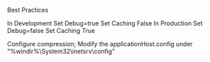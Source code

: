 Best Practices

In Development
	Set Debug=true
	Set Caching False
In Production
	Set Debug=false
	Set Caching True

Configure compression;
Modify the applicationHost.config under "%windir%\System32\inetsrv\config"

<httpCompression directory="%SystemDrive%\inetpub\temp\IIS Temporary Compressed Files">
	<scheme name="gzip" dll="%Windir%\system32\inetsrv\gzip.dll" />
	<staticTypes>
		<add mimeType="text/*" enabled="true" />
		<add mimeType="message/*" enabled="true" />
		<add mimeType="application/javascript" enabled="true" />
		<add mimeType="application/atom+xml" enabled="true" />
		<add mimeType="application/xaml+xml" enabled="true" />
		<add mimeType="image/svg+xml" enabled="true" />
		<add mimeType="*/*" enabled="false" />
	</staticTypes>
	<dynamicTypes>
		<add mimeType="text/*" enabled="true" />
		<add mimeType="message/*" enabled="true" />
		<add mimeType="application/javascript" enabled="true" />
		<add mimeType="*/*" enabled="false" />
	</dynamicTypes>
</httpCompression>